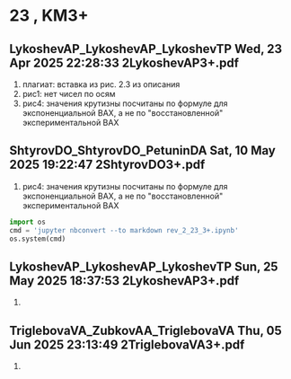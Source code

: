 # **23 , KM3+**

## LykoshevAP_LykoshevAP_LykoshevTP	Wed, 23 Apr 2025 22:28:33	2LykoshevAP3+.pdf

1. плагиат: вставка из рис. 2.3 из описания
2. рис1:  нет чисел по осям
3. рис4: значения крутизны посчитаны по формуле для экспоненциальной ВАХ, а не по "восстановленной" экспериментальной ВАХ

## ShtyrovDO_ShtyrovDO_PetuninDA	Sat, 10 May 2025 19:22:47	2ShtyrovDO3+.pdf

1. рис4: значения крутизны посчитаны по формуле для экспоненциальной ВАХ, а не по "восстановленной" экспериментальной ВАХ


```python
import os 
cmd = 'jupyter nbconvert --to markdown rev_2_23_3+.ipynb'
os.system(cmd)
```

## LykoshevAP_LykoshevAP_LykoshevTP	Sun, 25 May 2025 18:37:53	2LykoshevAP3+.pdf

1. 

## TriglebovaVA_ZubkovAA_TriglebovaVA	Thu, 05 Jun 2025 23:13:49	2TriglebovaVA3+.pdf

1. 
